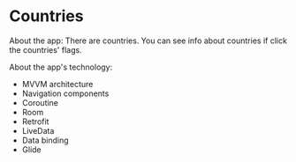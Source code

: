 # Countries

About the app: There are countries. You can see info about countries if click the countries' flags.

About the app's technology:

- MVVM architecture
- Navigation components
- Coroutine
- Room
- Retrofit
- LiveData
- Data binding
- Glide
